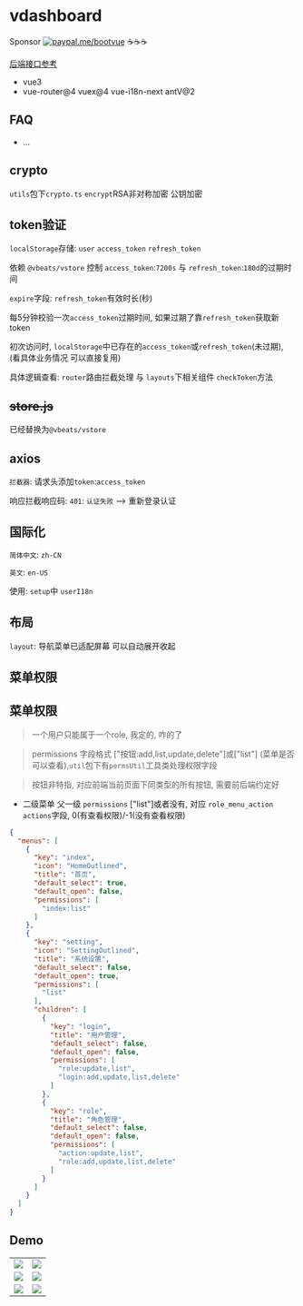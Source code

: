 # vdashboard

Sponsor [![paypal.me/bootvue](https://cdn.jsdelivr.net/gh/boot-vue/pics@main/icon/paypal.svg)](https://www.paypal.me/bootvue)
☕☕☕

[后端接口参考](https://github.com/vbeats/vboot)

- vue3
- vue-router@4 vuex@4 vue-i18n-next antV@2

## FAQ

- ...

## crypto

`utils`包下`crypto.ts` `encrypt`RSA非对称加密 公钥加密

## token验证

`localStorage`存储: `user` `access_token` `refresh_token`

依赖 `@vbeats/vstore` 控制 `access_token`:`7200s` 与 `refresh_token`:`180d`的过期时间

`expire`字段: `refresh_token`有效时长(秒)

每5分钟校验一次`access_token`过期时间, 如果过期了靠`refresh_token`获取新token

初次访问时, `localStorage`中已存在的`access_token`或`refresh_token`(未过期), (看具体业务情况 可以直接复用)

具体逻辑查看: `router`路由拦截处理 与 `layouts`下相关组件 `checkToken`方法

## ~~store.js~~

已经替换为`@vbeats/vstore`

## axios

`拦截器`: 请求头添加`token`:`access_token`

响应拦截响应码: `401`: `认证失败` --> 重新登录认证

## 国际化

`简体中文`: `zh-CN`

`英文`: `en-US`

使用: `setup`中 `userI18n`

## 布局

`layout`: 导航菜单已适配屏幕 可以自动展开收起

## 菜单权限

## 菜单权限

> 一个用户只能属于一个role, 我定的, 咋的了

> permissions 字段格式 ["按钮:add,list,update,delete"]或["list"] (菜单是否可以查看),`util`包下有`permsUtil`工具类处理权限字段

> 按钮非特指, 对应前端当前页面下同类型的所有按钮, 需要前后端约定好

- 二级菜单 父一级 `permissions` ["list"]或者没有, 对应 `role_menu_action actions`字段, 0(有查看权限)/-1(没有查看权限)

```json
{
  "menus": [
    {
      "key": "index",
      "icon": "HomeOutlined",
      "title": "首页",
      "default_select": true,
      "default_open": false,
      "permissions": [
        "index:list"
      ]
    },
    {
      "key": "setting",
      "icon": "SettingOutlined",
      "title": "系统设置",
      "default_select": false,
      "default_open": true,
      "permissions": [
        "list"
      ],
      "children": [
        {
          "key": "login",
          "title": "用户管理",
          "default_select": false,
          "default_open": false,
          "permissions": [
            "role:update,list",
            "login:add,update,list,delete"
          ]
        },
        {
          "key": "role",
          "title": "角色管理",
          "default_select": false,
          "default_open": false,
          "permissions": [
            "action:update,list",
            "role:add,update,list,delete"
          ]
        }
      ]
    }
  ]
}
```

## Demo

<table>
    <tr>
        <td><img src="https://cdn.jsdelivr.net/gh/boot-vue/pics@main/vdashboard/1.png"></td>
        <td><img src="https://cdn.jsdelivr.net/gh/boot-vue/pics@main/vdashboard/2.png"></td>
    </tr>
    <tr>
        <td><img src="https://cdn.jsdelivr.net/gh/boot-vue/pics@main/vdashboard/11.png"></td>
        <td><img src="https://cdn.jsdelivr.net/gh/boot-vue/pics@main/vdashboard/22.png"></td>
    </tr>
    <tr>
        <td><img src="https://cdn.jsdelivr.net/gh/boot-vue/pics@main/vdashboard/33.png"></td>
        <td><img src="https://cdn.jsdelivr.net/gh/boot-vue/pics@main/vdashboard/44.png"></td>
    </tr>
</table>
